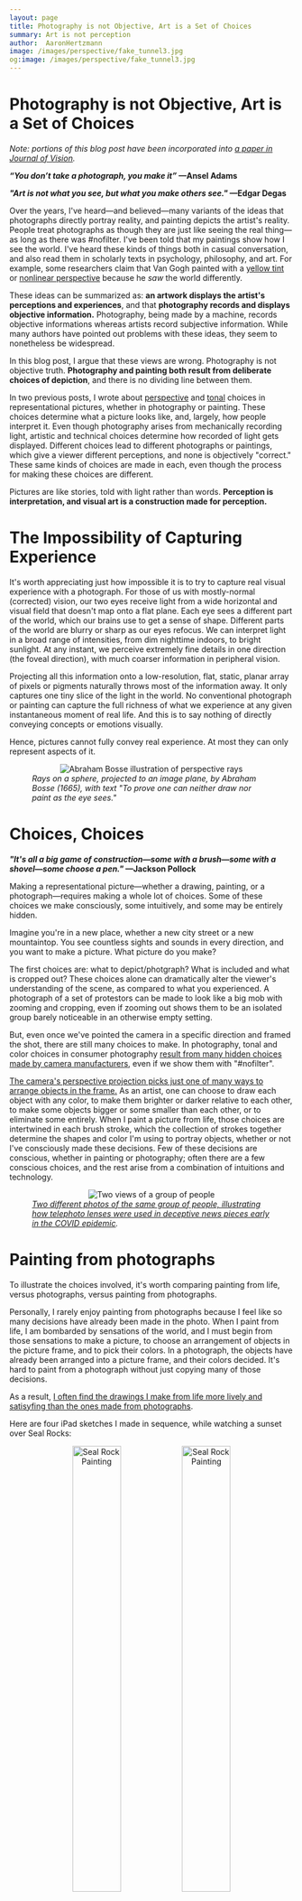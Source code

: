 ```yaml
---
layout: page
title: Photography is not Objective, Art is a Set of Choices
summary: Art is not perception
author:  AaronHertzmann
image: /images/perspective/fake_tunnel3.jpg
og:image: /images/perspective/fake_tunnel3.jpg
---
```



# Photography is not Objective, Art is a Set of Choices

_Note: portions of this blog post have been incorporated into [a paper in Journal of Vision](https://jov.arvojournals.org/Article.aspx?articleid=2783759)._



**_“You don’t take a photograph, you make it”_ &mdash;Ansel Adams**

**_"Art is not what you see, but what you make others see."_
&mdash;Edgar Degas**




Over the years, I've heard—and believed—many variants of the ideas that photographs directly portray reality, and painting depicts the artist's reality. People treat photographs as though they are just like seeing the real thing—as long as there was #nofilter.  I've been told that my paintings show how I see the world.  I've heard these kinds of things both in casual conversation, and also read them in scholarly texts in psychology, philosophy, and art.  For example, some researchers claim that Van Gogh painted with a [yellow tint](https://www.nature.com/articles/eye199193) or [nonlinear perspective](https://www.tandfonline.com/doi/abs/10.1080/00043079.1976.10787347) because he _saw_ the world differently.

These ideas can be summarized as: **an artwork displays the artist's perceptions and experiences**, and that **photography records and displays objective information.**  Photography, being made by a machine, records objective informations whereas artists record subjective information.  While many authors have pointed out problems with these ideas, they seem to nonetheless be widespread.

In this blog post, I argue that these views are wrong. Photography is not objective truth.  **Photography and painting both result from deliberate choices of depiction**, and there is no dividing line between them. 

In two previous posts, I wrote about [perspective](/2022/02/28/how-does-perspective-work.html) and [tonal](/2022/03/10/photographic-tone.html) choices in representational pictures, whether in photography or painting. These choices determine what a picture looks like, and, largely, how people interpret it.  Even though photography arises from mechanically recording light, artistic and technical choices determine how recorded of light gets displayed. Different choices lead to different photographs or paintings, which give a viewer different perceptions, and none is objectively "correct."  These same kinds of choices are made in each, even though the process for making these choices are different.

Pictures are like stories, told with light rather than words. **Perception is interpretation, and visual art is a construction made for perception.**


# The Impossibility of Capturing Experience



It's worth appreciating just how impossible it is to try to capture real visual experience with a photograph. For those of us with mostly-normal (corrected) vision, our two eyes receive light from a wide horizontal and visual field that doesn't map onto a flat plane. Each eye sees a different part of the world, which our brains use to get a sense of shape. Different parts of the world are blurry or sharp as our eyes refocus. We can interpret light in a broad range of intensities, from dim nighttime indoors, to bright sunlight. At any instant, we perceive extremely fine details in one direction (the foveal direction), with much coarser information in peripheral vision.

Projecting all this information onto a low-resolution, flat, static, planar array of pixels or pigments naturally throws most of the information away. It only captures one tiny slice of the light in the world.    No conventional photograph or painting can capture the full richness of what we experience at any given instantaneous moment of real life.   And this is to say nothing of directly conveying concepts or emotions visually.

Hence, pictures cannot fully convey real experience. At most they can only represent aspects of it.
<center>
<figure>
   <img src="../../../images/perspective/bosse.jpg" alt="Abraham Bosse illustration of perspective rays"/>
  <figcaption align="left"><i>Rays on a sphere, projected to an image plane, by Abraham Bosse (1665), with text "To prove one can neither draw nor paint as the eye sees."</i></figcaption>
</figure>
</center>


# Choices, Choices


**_"It's all a big game of construction&mdash;some with a brush&mdash;some with a shovel&mdash;some choose a pen."_ &mdash;Jackson Pollock**


Making a representational picture&mdash;whether a drawing, painting, or a photograph&mdash;requires making a whole lot of choices. Some of these choices we make consciously, some intuitively, and some may be entirely hidden. 

Imagine you're in a new place, whether a new city street or a new mountaintop. You see countless sights and sounds in every direction, and you want to make a picture. What picture do you make?

The first choices are: what to depict/photgraph? What is included and what is cropped out? These choices alone can dramatically alter the viewer's understanding of the scene, as compared to what you experienced. A photograph of a set of protestors can be made to look like a big mob with zooming and cropping, even if zooming out shows them to be an isolated group barely noticeable in an otherwise empty setting.

But, even once we've pointed the camera in a specific direction and framed the shot, there are still many choices to make. In photography, tonal and color choices in consumer photography [result from many hidden choices made by camera manufacturers](/2022/03/10/photographic-tone.html), even if we show them with "#nofilter". 

[The camera's perspective projection picks just one of many ways to arrange objects in the frame.](/2022/02/28/how-does-perspective-work.html)  As an artist, one can choose to draw each object with any color, to make them brighter or darker relative to each other, to make some objects bigger or some smaller than each other, or to eliminate some entirely. 
When I paint a picture from life, those choices are intertwined in each brush stroke, which the collection of strokes together determine the shapes and color I'm using to portray objects, whether or not I've consciously made these decisions.   Few of these decisions are conscious, whether in painting or photography; often there are a few conscious choices, and the rest arise from a combination of intuitions and technology.


<center>
<figure>
   <img src="../../../images/perspective/distancing.jpg" alt="Two views of a group of people"/>
  <figcaption align="left"><i><a href="https://petapixel.com/2020/05/04/these-photos-show-how-easy-it-is-to-create-fake-news-with-photography/
">Two different photos of the same group of people, illustrating how telephoto lenses were used in deceptive news pieces early in the COVID epidemic</A>.</i></figcaption>
</figure>
</center>


# Painting from photographs

To illustrate the choices involved, it's worth comparing painting from life, versus photographs, versus painting from photographs.

Personally, I rarely enjoy painting from photographs because I feel like so many decisions have already been made in the photo. 
When I paint from life, I am bombarded by sensations of the world, and I must begin from those sensations to make a picture, to choose an arrangement of objects in the picture frame, and to pick their colors.  In a photograph, the objects have already been arranged into a picture frame, and their colors decided.  It's hard to paint from a photograph without just copying many of those decisions.

As a result, [I often find the drawings I make from life more lively and satisyfing than the ones made from photographs](/2020/10/12/the-goal-of-painting.html).  

Here are four iPad sketches I made in sequence, while watching a sunset over Seal Rocks:
<center>
<figure>
   <p float="left">
   <a href="../../../images/landsend/sealrock1.JPG"><img src="../../../images/landsend/sealrock1.JPG" alt="Seal Rock Painting"  width="45%"/></a>&nbsp;<a href="../../../images/landsend/sealrock2.JPG"><img src="../../../images/landsend/sealrock2.JPG" alt="Seal Rock Painting"  width="45%"/></a>
</p>
   <p float="left">
   <a href="../../../images/landsend/sealrock3.JPG"><img src="../../../images/landsend/sealrock3.JPG" alt="Seal Rock Painting"  width="45%"/></a>&nbsp;<a href="../../../images/landsend/sealrock4.JPG"><img src="../../../images/landsend/sealrock4.JPG" alt="Seal Rock Painting"  width="45%"/></a>
</p>
</figure>
</center>
Each image took about 5-10 minutes to draw. For comparison, here's a photograph that I took around the time of the second sketch:
<center>
<figure>
   <p float="left">
   <img src="../../../images/landsend/sealrock-photo.JPG" alt="Seal Rock Photo"  width="45%"/>
</p>
</figure>
</center>
The photo looks much more realistic, but I don't feel like it quite captures the vibrance of the colors and the sunset.  In each drawing I made different choices that are quite different from those made in the photo.

Back home that night, I drew another picture, working from a photograph taken earlier that day. This took about 30-60 minutes:
<center>
<figure>
   <p float="left">
   <a href="../../../images/landsend/rock-ptg.JPG"><img src="../../../images/landsend/rock-ptg.JPG" alt="Rock Painting"  width="45%"/></a>
</p>
</figure>
</center>
I think the colors and details here are much more realistic than in the sketches above, but that's because I worked directly from a photograph, rather than sketching from life. So many of the color and perspective choices were made when the photograph was taken, and I only adapted them in the painting.

In fact, if you look at the photograph I worked from, it should be apparent how many of the choices in my painting came from the photo:
<center>
<figure>
   <p float="left">
   <img src="../../../images/landsend/rock-photo.JPG" alt="Rock Photo"  width="45%"/>
</p>
</figure>
</center>
One certainly can start from a photograph and create something new that's very different and new.  But it's  very different than starting from life. You begin with the choices in the photograph, and then either accept or modify them. It's like [anchoring](https://en.wikipedia.org/wiki/Anchoring_(cognitive_bias)). I don't think I would have come up with those first four sketches if I'd started from photographs.

I'm not saying that any of these images is intrinsically _better_ than another.  I think the photographs do a better job of "looking real" and conveying what the scene looks like. I think the drawings are more "expressive" and I like them better. I don't expect that anyone else likes them. But that's all beside the point; the main point is that these images all reflect different kinds of choices one can make.


# Vision is Interpretation, Art is Construction

People who haven't thought much about vision often think it's easy. If you see a teapot, you know it's a teapot. How? When asked, people give various "folk theories," e.g., I know that it has a handle and a spout. But how do you know that that thing is a handle? Because it's on the side of a teapot? 

The long history of computer vision research shows just how hard it is to understand how vision works.  In fact, many of the earliest computer vision researchers fell into the same trap. In the famous 1966 ["Summer Vision Project"](https://dspace.mit.edu/handle/1721.1/6125), a group of MIT undergrads was tasked with building an algorithm that looked at the contents of an image and describing what was in it.  Now, sixty years later, and we still have not solved this problem (despite tremendous progress) that an AI professor once thought could be solved in a summer.

Nowadays, in our modern understanding of perception (which is informed by experience with computer vision), vision is about making _interpretations_ of the stimuli we are given.  Often this process is modeled with Bayesian models like predictive coding. Prior knowledge and experience provide what Gombrich called "the beholder's share." 

When we view a picture, we _know_ it's a picture. We do not think we are looking through a window; numerous psychology studies show differences in how people interpret pictures of objects versus how they perceive the object itself.  We can understand all kinds of artistic styles that wouldn't make any sense if they had to be interpreted as direct recordings of light.  You can basically understand what's going on in my sunset sketches above, even though they don't literally look like the real thing.

<center>
<figure>
   <p float="left">
   <img src="../../../images/perspective/fake_tunnel.jpg" alt="Wile E. Coyote in front of a picture"/>
</p>
</figure>
<figcaption align="center">Unlike cartoon characters, we can tell the different between a realistic picture and reality.</figcaption>
</center>


This is the flip side of the "art is perception" fallacy. Perception isn't "transparent," and neither is art.  **Perception is interpretation, and art is a construction made for perception.**

I once drew a portrait of a friend. When I showed it to her, I mentioned that I didn't think it was very good.  She said "That's okay, it still shows how you see me through your eyes." This is exactly wrong. When I make a drawing, it's not what I see, it's what I make.


# Pictures as Storytelling

Storytelling provides an excellent metaphor for making pictures. Looking at a picture is not like reading a book and knowing what the words are. It's like reading a book and interpreting what the writer meant.

Suppose you're at a party, or with a friend, and you want to tell a story about some complicated event in your life. You immediately have lots of choices to make. Do you begin at the first thing that happen, or start with the big event in the middle, or begin with a teasing summary? Do you describe only the external events that happened, or do you describe your feelings in the event and how you interpreted others' feelings? Do you use neutral language or emotionally charged language? What elements do you describe and what do you leave out?

Each choice you make will affect how the listener hears the story: what they understand about what happened and about you; how they judge or interpret the events; whether they enjoy or it or get bored; and so on. It is impossible to fully convey your full experience in words. Yet we tell each other stories all the time, to communicate our experience, to find empathy and strengthen bonds, or to manipulate and persuade.   The degree to which we succeed depends in part on our skills in storytelling.

Pictures are like stories. They may be pleasurable for their own sake, and they may contain information about the world and about us. But all that information is the product of choices made by the painter/storyteller.  We construct stories from raw elements of experience or fiction; we construct paintings from sights and sounds and our imaginations.

Both painting and storytelling are skills that one can practice, and learn, and get better at through experience, as well as by learning various techniques (e.g., three-act structure, timing). 

Drawing and painting are skills of construction, like learning languages, and learning to write. It's not about innate talent, or just recording what you see; [it's about learning how to build images](https://twitter.com/visual_linguist/status/1373665959790190611).



# But Aren't Photographs Special? Is anything true?

Photographs _seem_ objective and real in a way that most paintings don't. In some ways, they are.  Cameras do measure light, and display it in a way that can be made repeatably and described objectively, e.g., via light sensitivity plots and color response curves. They replicate much of our experience of the real world, and "look real" in many ways.  They are surely better for many tasks.  If you want to know the precise shape of building, you should look at a photo and not one of my paintings.  It is much easier and faster to make photographs that accurately measure aspects of the world.

Nonetheless, the way images are displayed are still the result of subjective choices, not objective truth.  The difference is when these choices are made. In a photograph, many of the compositional choices were made by camera manufacturers. If you pick up a camera and shoot, then nearly all of the representational choices come from rules set up by the manufacturer. If you adjust camera settings (zoom, exposure, lenses, etc.) then you gain more control, within the array of options designed by the manufacturer.   

Photographs can be very deceptive, e.g., misleading uses of [forced perspective](https://en.wikipedia.org/wiki/Forced_perspective). 
These topics come up a lot in discussion of "fake news" and digital forgeries.
See [Frédo Durand's slides](http://people.csail.mit.edu/fredo/tmp/FredoDurand_EthicsComputationalPhotography-small.pdf) for a comprehensive survey of real and fake imagery, and the confusing and fascinating ethical boundaries between them.  It's not as simple as "real" and "fake"

<center>
<figure>
   <p float="left">
   <img src="../../../images/lincoln.jpg" alt="Lincoln photoshop"/>
</p>
</figure>
</center>


 

# What is a picture?

Pictures defy simple explanation. Past psychologists and philosophers have proposed all sorts of glib ways to understand images: some have argued they are _purely_ a cultural construct, others have claimed they are  a an objective science of optics.  Understanding how pictures work is far more complicated than this; they are a complex product of culture, biology, optics, evolution, and personal experience. To deny any aspect of these, whether the biological basis of vision or the cultural effects of different modes of communication, is to miss some aspects of picture-making.  To assume that photography is something set apart from painting and drawing is to mistake the nature of photography.

Vision and perception play important roles in picturemaking, but each picture we make is an act of construction, an act of creation, an act of deliberate communication. Just like a story, a picture can be truthful or deceptive or creative or imaginative&mdash;or even all of these things all at once.

